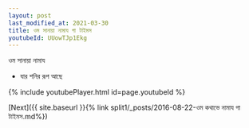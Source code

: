 ```yaml
---
layout: post
last_modified_at: 2021-03-30
title: ওম সানায়া নামায গা টাইমস
youtubeId: UUowTJp1Ekg
---
```

 
 
 ওম সানায়া নামায  
 
 -  যার শনির রূপ আছে 
 
  
 
  
 
 
 
 
 
 


{% include youtubePlayer.html id=page.youtubeId %}
 
[Next]({{ site.baseurl }}{% link  split1/_posts/2016-08-22-ওম কথাভে নামায গা টাইমস.md%})
 
